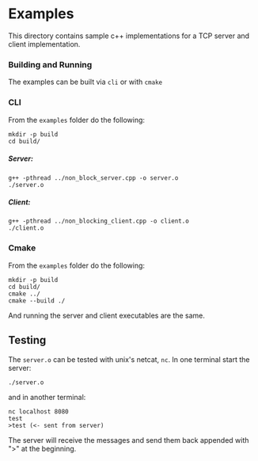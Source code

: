 # Examples

This directory contains sample c++ implementations for a TCP server and client implementation.

### Building and Running
The examples can be built via `cli` or with `cmake`
### CLI
From the `examples` folder do the following:
```
mkdir -p build
cd build/
```
##### Server:
```
g++ -pthread ../non_block_server.cpp -o server.o
./server.o
```
##### Client:
```
g++ -pthread ../non_blocking_client.cpp -o client.o
./client.o
```

### Cmake
From the `examples` folder do the following:
```
mkdir -p build
cd build/
cmake ../
cmake --build ./
```

And running the server and client executables are the same.

## Testing
The `server.o` can be tested with unix's netcat, `nc`.
In one terminal start the server:
```
./server.o
```
and in another terminal:
```
nc localhost 8080
test
>test (<- sent from server)
```

The server will receive the messages and send them back appended with ">" at the beginning.


